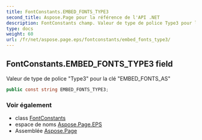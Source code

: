 ```yaml
---
title: FontConstants.EMBED_FONTS_TYPE3
second_title: Aspose.Page pour la référence de l'API .NET
description: FontConstants champ. Valeur de type de police Type3 pour la clé EMBED_FONTS_AS
type: docs
weight: 60
url: /fr/net/aspose.page.eps/fontconstants/embed_fonts_type3/
---
```

## FontConstants.EMBED_FONTS_TYPE3 field

Valeur de type de police "Type3" pour la clé "EMBED_FONTS_AS"

```csharp
public const string EMBED_FONTS_TYPE3;
```

### Voir également

* class [FontConstants](../)
* espace de noms [Aspose.Page.EPS](../../fontconstants/)
* Assemblée [Aspose.Page](../../../)


